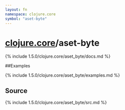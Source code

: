 ```yaml
---
layout: fn
namespace: clojure.core
symbol: "aset-byte"
---
```


# [clojure.core](../)/aset-byte

{% include 1.5.0/clojure.core/aset_byte/docs.md %}

##Examples

{% include 1.5.0/clojure.core/aset_byte/examples.md %}
## Source
{% include 1.5.0/clojure.core/aset_byte/src.md %}

